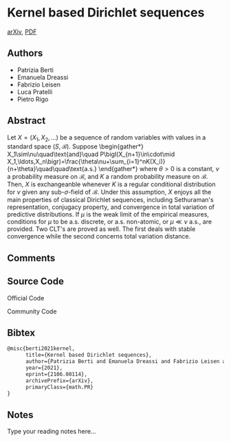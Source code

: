 
# Kernel based Dirichlet sequences

[arXiv](https://arxiv.org/abs/2106.0114), [PDF](https://arxiv.org/pdf/2106.0114.pdf)

## Authors

- Patrizia Berti
- Emanuela Dreassi
- Fabrizio Leisen
- Luca Pratelli
- Pietro Rigo

## Abstract

Let $X=(X_1,X_2,\ldots)$ be a sequence of random variables with values in a standard space $(S,\mathcal{B})$. Suppose \begin{gather*} X_1\sim\nu\quad\text{and}\quad P\bigl(X_{n+1}\in\cdot\mid X_1,\ldots,X_n\bigr)=\frac{\theta\nu+\sum_{i=1}^nK(X_i)}{n+\theta}\quad\quad\text{a.s.} \end{gather*} where $\theta>0$ is a constant, $\nu$ a probability measure on $\mathcal{B}$, and $K$ a random probability measure on $\mathcal{B}$. Then, $X$ is exchangeanble whenever $K$ is a regular conditional distribution for $\nu$ given any sub-$\sigma$-field of $\mathcal{B}$. Under this assumption, $X$ enjoys all the main properties of classical Dirichlet sequences, including Sethuraman's representation, conjugacy property, and convergence in total variation of predictive distributions. If $\mu$ is the weak limit of the empirical measures, conditions for $\mu$ to be a.s. discrete, or a.s. non-atomic, or $\mu\ll\nu$ a.s., are provided. Two CLT's are proved as well. The first deals with stable convergence while the second concerns total variation distance.

## Comments



## Source Code

Official Code



Community Code



## Bibtex

```tex
@misc{berti2021kernel,
      title={Kernel based Dirichlet sequences}, 
      author={Patrizia Berti and Emanuela Dreassi and Fabrizio Leisen and Luca Pratelli and Pietro Rigo},
      year={2021},
      eprint={2106.00114},
      archivePrefix={arXiv},
      primaryClass={math.PR}
}
```

## Notes

Type your reading notes here...

